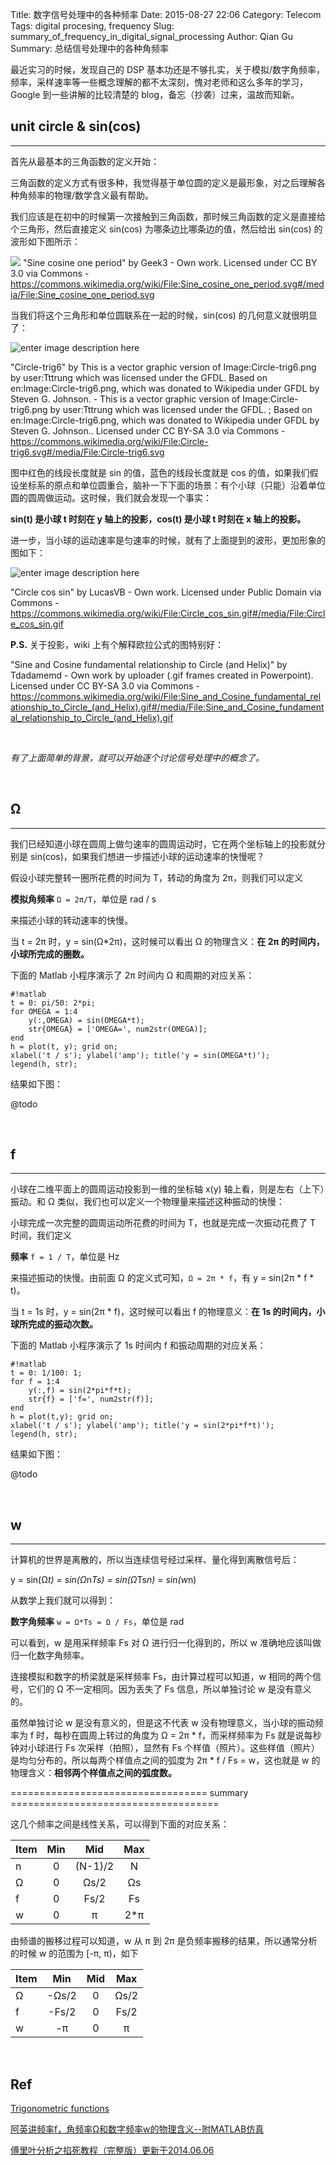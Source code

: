 Title: 数字信号处理中的各种频率
Date: 2015-08-27 22:06
Category: Telecom
Tags: digital procesing, frequency
Slug: summary_of_frequency_in_digital_signal_processing
Author: Qian Gu
Summary: 总结信号处理中的各种角频率

最近实习的时候，发现自己的 DSP 基本功还是不够扎实，关于模拟/数字角频率，频率，采样速率等一些概念理解的都不太深刻，愧对老师和这么多年的学习，Google 到一些讲解的比较清楚的 blog，备忘（抄袭）过来，温故而知新。

## unit circle & sin(cos)
* * *

首先从最基本的三角函数的定义开始：

三角函数的定义方式有很多种，我觉得基于单位圆的定义是最形象，对之后理解各种角频率的物理/数学含义最有帮助。

我们应该是在初中的时候第一次接触到三角函数，那时候三角函数的定义是直接给个三角形，然后直接定义 sin(cos) 为哪条边比哪条边的值，然后给出 sin(cos)  的波形如下图所示：

![](https://upload.wikimedia.org/wikipedia/commons/thumb/7/71/Sine_cosine_one_period.svg/600px-Sine_cosine_one_period.svg.png)
"Sine cosine one period" by Geek3 - Own work. Licensed under CC BY 3.0 via Commons - https://commons.wikimedia.org/wiki/File:Sine_cosine_one_period.svg#/media/File:Sine_cosine_one_period.svg

当我们将这个三角形和单位圆联系在一起的时候，sin(cos) 的几何意义就很明显了：

![enter image description here](https://upload.wikimedia.org/wikipedia/commons/thumb/9/9d/Circle-trig6.svg/338px-Circle-trig6.svg.png)

"Circle-trig6" by This is a vector graphic version of Image:Circle-trig6.png by user:Tttrung which was licensed under the GFDL. Based on en:Image:Circle-trig6.png, which was donated to Wikipedia under GFDL by Steven G. Johnson. - This is a vector graphic version of Image:Circle-trig6.png by user:Tttrung which was licensed under the GFDL. ; Based on en:Image:Circle-trig6.png, which was donated to Wikipedia under GFDL by Steven G. Johnson.. Licensed under CC BY-SA 3.0 via Commons - https://commons.wikimedia.org/wiki/File:Circle-trig6.svg#/media/File:Circle-trig6.svg

图中红色的线段长度就是 sin 的值，蓝色的线段长度就是 cos 的值，如果我们假设坐标系的原点和单位圆重合，脑补一下下面的场景：有个小球（只能）沿着单位圆的圆周做运动。这时候，我们就会发现一个事实：

**sin(t) 是小球 t 时刻在 y 轴上的投影，cos(t) 是小球 t 时刻在 x 轴上的投影。**

进一步，当小球的运动速率是匀速率的时候，就有了上面提到的波形，更加形象的图如下：

![enter image description here](https://upload.wikimedia.org/wikipedia/commons/3/3b/Circle_cos_sin.gif)

"Circle cos sin" by LucasVB - Own work. Licensed under Public Domain via Commons - https://commons.wikimedia.org/wiki/File:Circle_cos_sin.gif#/media/File:Circle_cos_sin.gif

**P.S.** 关于投影，wiki 上有个解释欧拉公式的图特别好：

"Sine and Cosine fundamental relationship to Circle (and Helix)" by Tdadamemd - Own work by uploader (.gif frames created in Powerpoint). Licensed under CC BY-SA 3.0 via Commons - https://commons.wikimedia.org/wiki/File:Sine_and_Cosine_fundamental_relationship_to_Circle_(and_Helix).gif#/media/File:Sine_and_Cosine_fundamental_relationship_to_Circle_(and_Helix).gif

<br>

*有了上面简单的背景，就可以开始逐个讨论信号处理中的概念了。*

<br>

## Ω
* * *

我们已经知道小球在圆周上做匀速率的圆周运动时，它在两个坐标轴上的投影就分别是 sin(cos)，如果我们想进一步描述小球的运动速率的快慢呢？

假设小球完整转一圈所花费的时间为 T，转动的角度为 2π，则我们可以定义

**模拟角频率** `Ω = 2π/T`，单位是 rad / s

来描述小球的转动速率的快慢。

当 t = 2π 时，y = sin(Ω*2π)，这时候可以看出 Ω 的物理含义：**在 2π 的时间内，小球所完成的圈数。**

下面的 Matlab 小程序演示了 2π 时间内 Ω 和周期的对应关系：

	#!matlab
	t = 0: pi/50: 2*pi;
	for OMEGA = 1:4
		y(:,OMEGA) = sin(OMEGA*t);
		str{OMEGA} = ['OMEGA=', num2str(OMEGA)];
	end
	h = plot(t, y); grid on;
	xlabel('t / s'); ylabel('amp'); title('y = sin(OMEGA*t)');
	legend(h, str);

结果如下图：

@todo

<br>

## f
* * *

小球在二维平面上的圆周运动投影到一维的坐标轴 x(y) 轴上看，则是左右（上下）振动。和 Ω 类似，我们也可以定义一个物理量来描述这种振动的快慢：

小球完成一次完整的圆周运动所花费的时间为 T，也就是完成一次振动花费了 T 时间，我们定义

**频率** `f = 1 / T`，单位是 Hz

来描述振动的快慢。由前面 Ω 的定义式可知，`Ω = 2π * f`，有 y = sin(2π * f * t)。

当 t = 1s 时，y = sin(2π * f)，这时候可以看出 f 的物理意义：**在 1s 的时间内，小球所完成的振动次数。**

下面的 Matlab 小程序演示了 1s 时间内 f 和振动周期的对应关系：

	#!matlab
	t = 0: 1/100: 1;
	for f = 1:4
		y(:,f) = sin(2*pi*f*t);
		str{f} = ['f=', num2str(f)];
	end
	h = plot(t,y); grid on;
	xlabel('t / s'); ylabel('amp'); title('y = sin(2*pi*f*t)');
	legend(h, str);

结果如下图：

@todo

<br>

## w
* * *

计算机的世界是离散的，所以当连续信号经过采样、量化得到离散信号后：

y = sin(Ω*t) = sin(Ω*n*Ts) = sin(Ω*Ts*n) = sin(w*n)

从数学上我们就可以得到：

**数字角频率** `w = Ω*Ts = Ω / Fs`，单位是 rad

可以看到，w 是用采样频率 Fs 对 Ω 进行归一化得到的，所以 w 准确地应该叫做归一化数字角频率。

连接模拟和数字的桥梁就是采样频率 Fs，由计算过程可以知道，w 相同的两个信号，它们的 Ω 不一定相同。因为丢失了 Fs 信息，所以单独讨论 w 是没有意义的。

虽然单独讨论 w 是没有意义的，但是这不代表 w 没有物理意义，当小球的振动频率为 f 时，每秒在圆周上转过的角度为 Ω = 2π * f，而采样频率为 Fs 就是说每秒钟对小球进行 Fs 次采样（拍照），显然有 Fs 个样值（照片）。这些样值（照片）是均匀分布的，所以每两个样值点之间的弧度为 2π * f / Fs = w，这也就是 w 的物理含义：**相邻两个样值点之间的弧度数。**

================================== summary ====================================

这几个频率之间是线性关系，可以得到下面的对应关系：

| Item   |  Min | Mid  |  Max  |
| :----- | :--------:| :--: | :--: |
| n  | 0 |  (N-1)/2   | N |
| Ω | 0 | Ωs/2 | Ωs |
| f  | 0 | Fs/2 | Fs |
| w  | 0 | π | 2*π |

由频谱的搬移过程可以知道，w 从 π 到 2π 是负频率搬移的结果，所以通常分析的时候 w 的范围为 [-π, π)，如下

| Item   |  Min | Mid  |  Max  |
| :----- | :--------:| :--: | :--: |
| Ω | -Ωs/2 | 0 | Ωs/2 |
| f  | -Fs/2 | 0 | Fs/2 |
| w  | -π | 0 | π |

<br>

## Ref

[Trigonometric functions](https://en.wikipedia.org/wiki/Trigonometric_functions)

[阿英讲频率f，角频率Ω和数字频率w的物理含义--附MATLAB仿真](http://anony3721.blog.163.com/blog/static/51197420111129503233/)

[傅里叶分析之掐死教程（完整版）更新于2014.06.06](http://zhuanlan.zhihu.com/wille/19763358)

